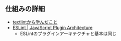 ## 仕組みの詳細

-   [textlintから学んだこと](http://azu.github.io/slide/reactsushi/textlint.html)
-   [ESLint | JavaScript Plugin Architecture](https://azu.gitbooks.io/javascript-plugin-architecture/content/ja/ESLint/index.html)
    -   ESLintのプラグインアーキテクチャと基本は同じ
